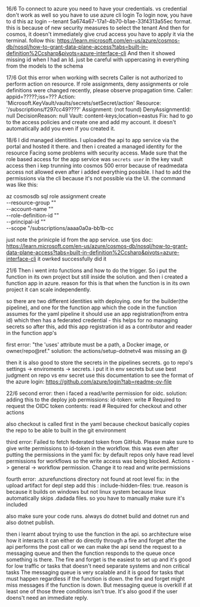 ﻿16/6
To connect to azure you need to have your credentials. vs credential don't work as well so you have to use azure cli login
To login now, you have to d this  az login --tenant 5a674a67-17a1-4b70-b1ae-33f4313a55ec  format. this is because of new security measures to select the tenant
And then for cosmos, it doesn't immediately give crud access you have to apply it via the terminal. follow this: https://learn.microsoft.com/en-us/azure/cosmos-db/nosql/how-to-grant-data-plane-access?tabs=built-in-definition%2Ccsharp&pivots=azure-interface-cli
And then it showed missing id when I had an Id. just be careful with uppercasing in everything from the models to the schema

17/6
Got this error when working with secrets
Caller is not authorized to perform action on resource. If role assignments, deny assignments or role definitions were changed recently, please observe propagation time. 
Caller: appid=?????;iss=???
Action: 'Microsoft.KeyVault/vaults/secrets/setSecret/action'
Resource: '/subscriptions/f297cc49????' 
Assignment: (not found) DenyAssignmentId: null DecisionReason: null Vault: content-keys;location=eastus
Fix: had to go to the access policies and create one and add my account. it doesn't automatically add you even if you created it.

18/6
I did managed identities. I uploaded the api to app service via the portal and hosted it there. and then i created a managed identity for the resource
Facing some problems with security access.
Made sure that the role based access for the app service was `secrets user` in the key vault access
then i kep trunning into cosmos 500 error because of readmedata access not allowed even after i added everything possible.
I had to add the permissions via the cli because it's not possible via the UI.
the command was like this:

az cosmosdb sql role assignment create \
    --resource-group "<name-of-existing-resource-group>" \
    --account-name "<name-of-existing-nosql-account>" \
    --role-definition-id "<id-of-new-role-definition>" \
    --principal-id "<id-of-existing-identity>" \
    --scope "/subscriptions/aaaa0a0a-bb1b-cc

just note the prinicple id from the app service. use tjos doc: https://learn.microsoft.com/en-us/azure/cosmos-db/nosql/how-to-grant-data-plane-access?tabs=built-in-definition%2Ccsharp&pivots=azure-interface-cli
it owrked successfully did it

21/6
Then i went into functions and how to do the trigger.
So i put the function in its own project but still inside the solution.
and then i created a function app in azure. reason for this is that when the function is in its own project it can scale independently.

so there are two different identities with deploying. one for the builder(the pipeline), and one for the function app which the code in the function assumes
for the yaml pipeline it should use an app registration(from entra id) which then has a federated credential - this helps for no managing secrets
so after this, add this app registration id as a contributor and reader in the function app's 

first error: "the 'uses' attribute must be a path, a Docker image, or owner/repo@ref."
solution: the actions/setup-dotnetv4 was missing an @

then it is also good to store the secrets in the pipelines secrets. go to repo's settings -> enviroments -> secrets. i put it in env secrets but use best judgment on repo vs env secret
use this documentation to see the format of the azure login: https://github.com/azure/login?tab=readme-ov-file

22/6
second error: then i faced a read/write permission for oidc. 
solution: adding this to the deploy job
permissions:
      id-token: write # Required to request the OIDC token
      contents: read  # Required for checkout and other actions

also checkout is called first in the yaml because checkout basically copies the repo to be able to built in the git environment

third error: Failed to fetch federated token from GitHub. Please make sure to give write permissions to id-token in the workflow.
this was even after putting the permissions in the yaml
fix: by default repos only have read level permissions for workflows so the write access was being blocked. Actions -> general -> workflow permission. Change it to read and write permissions


fourth error: .azurefunctions directory not found at root level
fix: in the upload artifact for depl step add this : include-hidden-files: true. reason is because it builds on windows but not linux system because linux
automatically skips .dadada files. so you have to manually make sure it's included

also make sure your code runs. always do dotnet build and dotnet run and also dotnet publish.

then i learnt about trying to use the function in the api. 
so architecture wise how it interacts it can either do directly through a fire and forget after the api performs the post call
or we can make the api send the request to a messaging queue and then the function responds to the queue once something is there.
The fire and forget is the easiest to set up and it's good for low traffic or tasks that doesn't need separate systems and non critical tasks
The messaging queue is very scalable and it is good for tasks that must happen regardless if the function is down. the fire and forget might miss messages
if the function is down. But messaging queue is overkill if at least one of those three conditions isn't true. It's also good if the user doens't need
an immediate reply.





